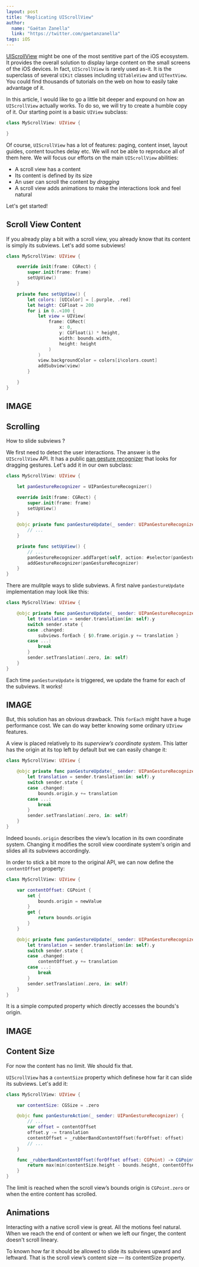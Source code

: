 ```yaml
---
layout: post
title: "Replicating UIScrollView"
author:
  name: "Gaétan Zanella"
  link: "https://twitter.com/gaetanzanella"
tags: iOS
---
```


[UIScrollView](https://developer.apple.com/documentation/uikit/uiscrollview) might be one of the most sentitive part of the iOS ecosystem. It provides the overall solution to display large content on the small screens of the iOS devices. In fact, `UIScrollView` is rarely used as-it. It is the superclass of several `UIKit` classes including `UITableView` and `UITextView`. You could find thousands of tutorials on the web on how to easily take advantage of it.

In this article, I would like to go a little bit deeper and expound on how an `UIScrollView` actually works. To do so, we will try to create a humble copy of it. Our starting point is a basic `UIView` subclass:

```swift
class MyScrollView: UIView {

}
```

Of course, `UIScrollView` has a lot of features: paging, content inset, layout guides, content touches delay etc. We will not be able to reproduce all of them here. We will focus our efforts on the main `UIScrollView` abilities:

- A scroll view has a content 
- Its content is defined by its size
- An user can scroll the content by _dragging_
- A scroll view adds animations to make the interactions look and feel natural

Let's get started!

## Scroll View Content

If you already play a bit with a scroll view, you already know that its content is simply its subviews. Let's add some subviews!


```swift
class MyScrollView: UIView {

    override init(frame: CGRect) {
        super.init(frame: frame)
        setUpView()
    }

    private func setUpView() {
        let colors: [UIColor] = [.purple, .red]
        let height: CGFloat = 200
        for i in 0..<100 {
            let view = UIView(
                frame: CGRect(
                    x: 0, 
                    y: CGFloat(i) * height, 
                    width: bounds.width, 
                    height: height
                )
            )
            view.backgroundColor = colors[i%colors.count]
            addSubview(view)
        }

    }
}
```

## IMAGE ##

## Scrolling

How to slide subviews ?

We first need to detect the user interactions. The answer is the `UIScrollView` API. It has a public [pan gesture recognizer](https://developer.apple.com/documentation/uikit/uiscrollview/1619425-pangesturerecognizer) that looks for dragging gestures. Let's add it in our own subclass:

```swift
class MyScrollView: UIView {

    let panGestureRecognizer = UIPanGestureRecognizer()

    override init(frame: CGRect) {
        super.init(frame: frame)
        setUpView()
    }

    @objc private func panGestureUpdate(_ sender: UIPanGestureRecognizer) {
        // ...
    }

    private func setUpView() {
        // ...
        panGestureRecognizer.addTarget(self, action: #selector(panGestureUpdate(_:)))
        addGestureRecognizer(panGestureRecognizer)
    }
}
```

There are mulitple ways to slide subviews. A first naive `panGestureUpdate` implementation may look like this:

```swift
class MyScrollView: UIView {

    @objc private func panGestureUpdate(_ sender: UIPanGestureRecognizer) {
        let translation = sender.translation(in: self).y
        switch sender.state {
        case .changed:
            subviews.forEach { $0.frame.origin.y += translation }
        case ...:
            break
        }
        sender.setTranslation(.zero, in: self)
    }
}
```

Each time `panGestureUpdate` is triggered, we update the frame for each of the subviews. It works!

## IMAGE ##

But, this solution has an obvious drawback. This `forEach` might have a huge performance cost. We can do way better knowing some ordinary `UIView` features.

A view is placed relatively to its _superview’s coordinate system_. This latter has the origin at its top left by default but we can easily change it:

```swift
class MyScrollView: UIView {

    @objc private func panGestureUpdate(_ sender: UIPanGestureRecognizer) {
        let translation = sender.translation(in: self).y
        switch sender.state {
        case .changed:
            bounds.origin.y += translation
        case ...:
            break
        }
        sender.setTranslation(.zero, in: self)
    }
}
```

Indeed `bounds.origin` describes the view’s location in its own coordinate system. Changing it modifies the scroll view coordinate system's origin and slides all its subviews accordingly.

In order to stick a bit more to the original API, we can now define the `contentOffset` property:

```swift
class MyScrollView: UIView {

    var contentOffset: CGPoint {
        set {
            bounds.origin = newValue
        }
        get {
            return bounds.origin
        }
    }

    @objc private func panGestureUpdate(_ sender: UIPanGestureRecognizer) {
        let translation = sender.translation(in: self).y
        switch sender.state {
        case .changed:
            contentOffset.y += translation
        case ...:
            break
        }
        sender.setTranslation(.zero, in: self)
    }
}
```

It is a simple computed property which directly accesses the bounds's origin.

## IMAGE ##

## Content Size

For now the content has no limit. We should fix that.

`UIScrollView` has a `contentSize` property which definese how far it can slide its subviews. Let's add it:

```swift
class MyScrollView: UIView {

    var contentSize: CGSize = .zero

    @objc func panGestureAction(_ sender: UIPanGestureRecognizer) {
        // ...
        var offset = contentOffset
        offset.y -= translation
        contentOffset = _rubberBandContentOffset(forOffset: offset)
        // ...
    }

    func _rubberBandContentOffset(forOffset offset: CGPoint) -> CGPoint {
        return max(min(contentSize.height - bounds.height, contentOffset.y), 0)
    }
}
```

The limit is reached when the scroll view’s bounds origin is `CGPoint.zero` or when the entire content has scrolled.

## Animations

Interacting with a native scroll view is great. All the motions feel natural. When we reach the end of content or when we left our finger, the content doesn't scroll lineary. 

To known how far it should be allowed to slide its subviews upward and leftward. That is the scroll view’s content size — its contentSize property.
